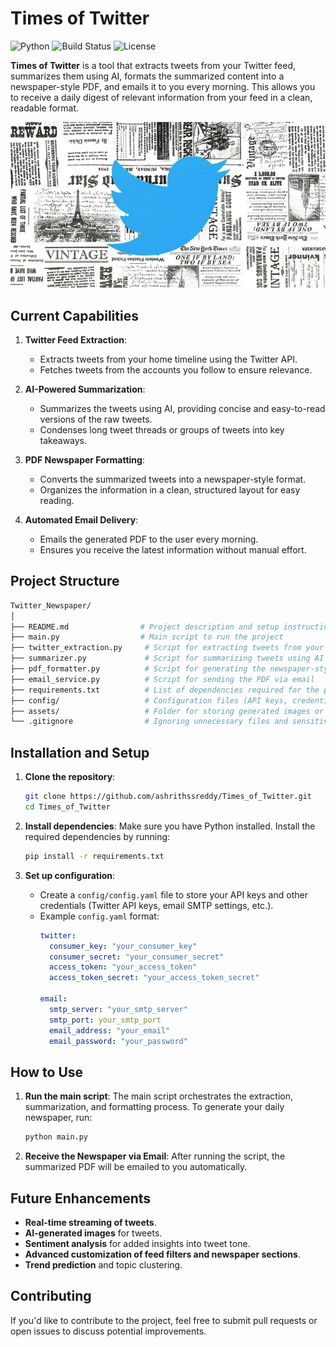 # **Times of Twitter**

![Python](https://img.shields.io/badge/Python-3.8%2B-blue)
![Build Status](https://img.shields.io/badge/Build-Passing-brightgreen)
![License](https://img.shields.io/badge/License-MIT-yellow)

**Times of Twitter** is a tool that extracts tweets from your Twitter feed, summarizes them using AI, formats the summarized content into a newspaper-style PDF, and emails it to you every morning. This allows you to receive a daily digest of relevant information from your feed in a clean, readable format.

![Logo](img/logo.webp)

## **Current Capabilities**

1. **Twitter Feed Extraction**:
   - Extracts tweets from your home timeline using the Twitter API. 
   - Fetches tweets from the accounts you follow to ensure relevance.

2. **AI-Powered Summarization**:
   - Summarizes the tweets using AI, providing concise and easy-to-read versions of the raw tweets.
   - Condenses long tweet threads or groups of tweets into key takeaways.

3. **PDF Newspaper Formatting**:
   - Converts the summarized tweets into a newspaper-style format.
   - Organizes the information in a clean, structured layout for easy reading.

4. **Automated Email Delivery**:
   - Emails the generated PDF to the user every morning.
   - Ensures you receive the latest information without manual effort.

## **Project Structure**

```bash
Twitter_Newspaper/
│
├── README.md                # Project description and setup instructions
├── main.py                  # Main script to run the project
├── twitter_extraction.py     # Script for extracting tweets from your feed
├── summarizer.py             # Script for summarizing tweets using AI
├── pdf_formatter.py          # Script for generating the newspaper-style PDF
├── email_service.py          # Script for sending the PDF via email
├── requirements.txt          # List of dependencies required for the project
├── config/                   # Configuration files (API keys, credentials, etc.)
├── assets/                   # Folder for storing generated images or PDFs
└── .gitignore                # Ignoring unnecessary files and sensitive data
```

## **Installation and Setup**

1. **Clone the repository**:
   ```bash
   git clone https://github.com/ashrithssreddy/Times_of_Twitter.git
   cd Times_of_Twitter
   ```

2. **Install dependencies**:
   Make sure you have Python installed. Install the required dependencies by running:
   ```bash
   pip install -r requirements.txt
   ```

3. **Set up configuration**:
   - Create a `config/config.yaml` file to store your API keys and other credentials (Twitter API keys, email SMTP settings, etc.).
   - Example `config.yaml` format:
     ```yaml
     twitter:
       consumer_key: "your_consumer_key"
       consumer_secret: "your_consumer_secret"
       access_token: "your_access_token"
       access_token_secret: "your_access_token_secret"

     email:
       smtp_server: "your_smtp_server"
       smtp_port: your_smtp_port
       email_address: "your_email"
       email_password: "your_password"
     ```

## **How to Use**

1. **Run the main script**:
   The main script orchestrates the extraction, summarization, and formatting process. To generate your daily newspaper, run:
   ```bash
   python main.py
   ```

2. **Receive the Newspaper via Email**:
   After running the script, the summarized PDF will be emailed to you automatically.

## **Future Enhancements**

- **Real-time streaming of tweets**.
- **AI-generated images** for tweets.
- **Sentiment analysis** for added insights into tweet tone.
- **Advanced customization of feed filters and newspaper sections**.
- **Trend prediction** and topic clustering.

## **Contributing**

If you'd like to contribute to the project, feel free to submit pull requests or open issues to discuss potential improvements.
